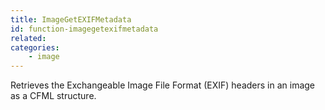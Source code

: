 ```yaml
---
title: ImageGetEXIFMetadata
id: function-imagegetexifmetadata
related:
categories:
    - image
---
```


Retrieves the Exchangeable Image File Format (EXIF) headers in an image as a CFML structure.